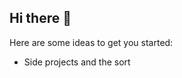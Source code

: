 ## Hi there 👋

<!--
**jameswright4/jameswright4** is a ✨ _special_ ✨ repository because its `README.md` (this file) appears on your GitHub profile.
-->
Here are some ideas to get you started:
>
- Side projects and the sort
